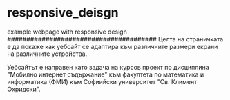# responsive_deisgn
example webpage with responsive design
#######################################
Целта на страничката е да покаже как уебсайт се адаптира към различните размери екрани на различните устройства.

Уебсайтът е направен като задача на курсов проект по дисциплина "Мобилно интернет съдържание" към факултета по математика и информатика (ФМИ) към Софиийски университет  "Св. Климент Охридски".
